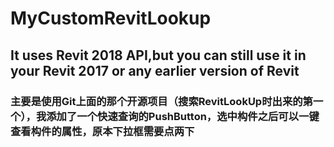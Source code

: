 # MyCustomRevitLookup
## It uses Revit 2018 API,but you can still use it in your Revit 2017 or any earlier version of Revit
### 主要是使用Git上面的那个开源项目（搜索RevitLookUp时出来的第一个），我添加了一个快速查询的PushButton，选中构件之后可以一键查看构件的属性，原本下拉框需要点两下
